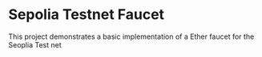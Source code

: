 # Sepolia Testnet Faucet

This project demonstrates a basic implementation of a Ether faucet for the Seoplia Test net
